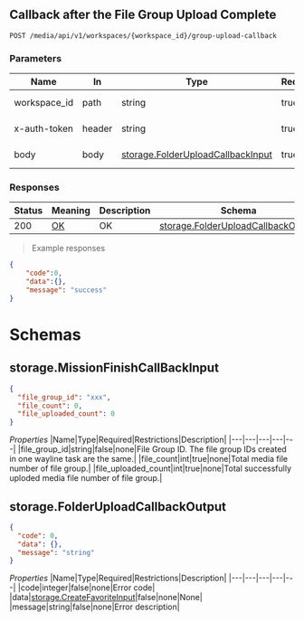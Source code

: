 ## Callback after the File Group Upload Complete
<a id="opIdstorage-create-favorite"></a>

`POST /media/api/v1/workspaces/{workspace_id}/group-upload-callback`

<h3 id="航线任务执行结束回调-parameters">Parameters</h3>

|Name|In|Type|Required|Description|
|---|---|---|---|--|
|workspace_id|path|string|true|Workspace ID|
|x-auth-token|header|string|true|Access Token|
|body|body|[storage.FolderUploadCallbackInput](#schemastorage.folderuploadcallbackinput)|true| Body parameter|

<h3 id="航线任务执行结束回调-responses">Responses</h3>

|Status|Meaning|Description|Schema|
|---|---|---|---|
|200|[OK](https://tools.ietf.org/html/rfc7231#section-6.3.1)|OK|[storage.FolderUploadCallbackOutput](#schema_storage.FolderUploadCallbackOutput)|

> Example responses
```json
{
	"code":0,
   	"data":{},
    "message": "success"
}
```


# Schemas
<h2 id="tocS_storage.FolderUploadCallbackInput">storage.MissionFinishCallBackInput</h2>
<!-- backwards compatibility -->
<a id="schemastorage.folderuploadcallbackinput"></a>
<a id="schema_storage.FolderUploadCallbackInput"></a>
<a id="tocSstorage.missionfinishcallback"></a>
<a id="tocsstorage.missionfinishcallback"></a>

```json
{
  "file_group_id": "xxx",
  "file_count": 0,
  "file_uploaded_count": 0
}

```

*Properties*
|Name|Type|Required|Restrictions|Description|
|---|---|---|---|---|
|file_group_id|string|false|none|File Group ID. The file group IDs created in one wayline task are the same.|
|file_count|int|true|none|Total media file number of file group.|
|file_uploaded_count|int|true|none|Total successfully uploded media file number of file group.|


<h2 id="tocS_storage.CreateFavoriteOutput">storage.FolderUploadCallbackOutput</h2>
<!-- backwards compatibility -->
<a id="schemastorage.folderuploadcallbackoutput"></a>
<a id="schema_storage.FolderUploadCallbackOutput"></a>
<a id="tocSstorage.folderuploadcallbackoutput"></a>
<a id="tocsstorage.folderuploadcallbackoutput"></a>

```json
{
  "code": 0,
  "data": {},
  "message": "string"
}
```

*Properties*
|Name|Type|Required|Restrictions|Description|
|---|---|---|---|---|
|code|integer|false|none|Error code|
|data|[storage.CreateFavoriteInput](#schemastorage.folderuploadcallbackinput)|false|none|None|
|message|string|false|none|Error description|
